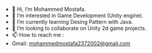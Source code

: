- 👋 Hi, I’m Mohammed Mostafa.
- 👀 I’m interested in Game Development (Unity engine).
- 🌱 I’m currently learning Desing Pattern with Java.
- 💞️ I’m looking to collaborate on Unity 2d game projects.
- 📫 How to reach me :
- Gmail: mohammedmostafa2372002@gmail.com

<!---
Mohammed2372/Mohammed2372 is a ✨ special ✨ repository because its `README.md` (this file) appears on your GitHub profile.
You can click the Preview link to take a look at your changes.
--->
